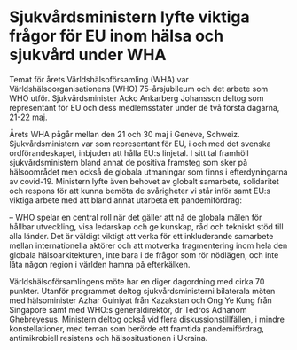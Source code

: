 # Sjukvårdsministern lyfte viktiga frågor för EU inom hälsa och sjukvård under WHA

Temat för årets Världshälsoförsamling (WHA) var Världshälsoorganisationens (WHO) 75-årsjubileum och det arbete som WHO utför. Sjukvårdsminister Acko Ankarberg Johansson deltog som representant för EU och dess medlemsstater under de två första dagarna, 21-22 maj.

Årets WHA pågår mellan den 21 och 30 maj i Genève, Schweiz. Sjukvårdsministern var som representant för EU, i och med det svenska ordförandeskapet, inbjuden att hålla EU:s linjetal. I sitt tal framhöll sjukvårdsministern bland annat de positiva framsteg som sker på hälsoområdet men också de globala utmaningar som finns i efterdyningarna av covid-19. Ministern lyfte även behovet av globalt samarbete, solidaritet och respons för att kunna bemöta de svårigheter vi står inför samt EU:s viktiga arbete med att bland annat utarbeta ett pandemifördrag:

– WHO spelar en central roll när det gäller att nå de globala målen för hållbar utveckling, visa ledarskap och ge kunskap, råd och tekniskt stöd till alla länder. Det är väldigt viktigt att verka för ett inkluderande samarbete mellan internationella aktörer och att motverka fragmentering inom hela den globala hälsoarkitekturen, inte bara i de frågor som rör nödlägen, och inte låta någon region i världen hamna på efterkälken.

Världshälsoförsamlingens möte har en diger dagordning med cirka 70 punkter. Utanför programmet deltog sjukvårdsministerni bilaterala möten med hälsominister Azhar Guiniyat från Kazakstan och Ong Ye Kung från Singapore samt med WHO:s generaldirektör, dr Tedros Adhanom Ghebreyesus. Ministern deltog också vid flera diskussionstillfällen, i mindre konstellationer, med teman som berörde ett framtida pandemifördrag, antimikrobiell resistens och hälsosituationen i Ukraina.
